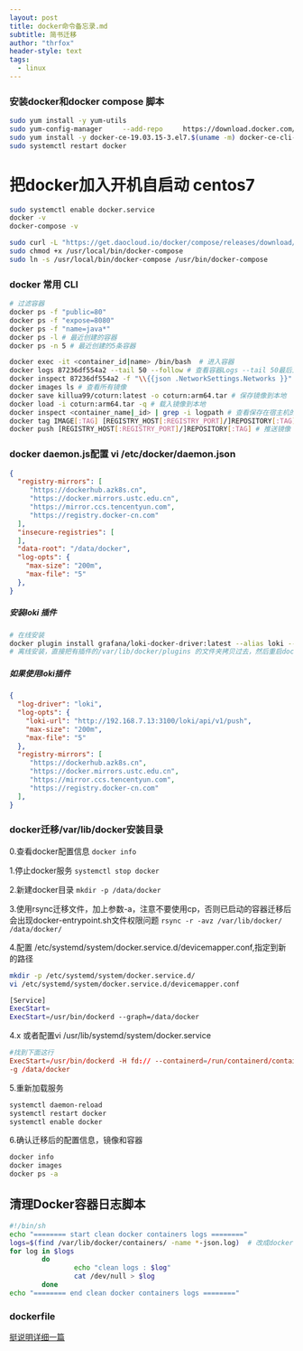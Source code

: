 ```yaml
---
layout: post
title: docker命令备忘录.md
subtitle: 简书迁移
author: "thrfox"
header-style: text
tags:
  - linux
---
```

### 安装docker和docker compose 脚本
~~~sh
sudo yum install -y yum-utils
sudo yum-config-manager     --add-repo     https://download.docker.com/linux/centos/docker-ce.repo
sudo yum install -y docker-ce-19.03.15-3.el7.$(uname -m) docker-ce-cli-19.03.15-3.el7.$(uname -m) containerd.io
sudo systemctl restart docker
~~~
# 把docker加入开机自启动 centos7
~~~sh
sudo systemctl enable docker.service
docker -v
docker-compose -v

sudo curl -L "https://get.daocloud.io/docker/compose/releases/download/1.27.4/docker-compose-$(uname -s)-$(uname -m)" -o /usr/local/bin/docker-compose
sudo chmod +x /usr/local/bin/docker-compose
sudo ln -s /usr/local/bin/docker-compose /usr/bin/docker-compose
~~~

### docker 常用 CLI
~~~sh 
# 过滤容器
docker ps -f "public=80"
docker ps -f "expose=8080"
docker ps -f "name=java*"
docker ps -l # 最近创建的容器
docker ps -n 5 # 最近创建的5条容器

docker exec -it <container_id|name> /bin/bash  # 进入容器
docker logs 87236df554a2 --tail 50 --follow # 查看容器Logs --tail 50最后五十行 ，--follow 跟随日志打印
docker inspect 87236df554a2 -f "\\{{json .NetworkSettings.Networks }}" # 查看容器所在网络
docker images ls # 查看所有镜像
docker save killua99/coturn:latest -o coturn:arm64.tar # 保存镜像到本地
docker load -i coturn:arm64.tar -q # 载入镜像到本地
docker inspect <container_name|_id> | grep -i logpath # 查看保存在宿主机的的容器logs
docker tag IMAGE[:TAG] [REGISTRY_HOST[:REGISTRY_PORT]/]REPOSITORY[:TAG] # 标记镜像到镜像库 
docker push [REGISTRY_HOST[:REGISTRY_PORT]/]REPOSITORY[:TAG] # 推送镜像


~~~

### docker daemon.js配置 vi /etc/docker/daemon.json
~~~json
{
  "registry-mirrors": [
     "https://dockerhub.azk8s.cn",
     "https://docker.mirrors.ustc.edu.cn",
     "https://mirror.ccs.tencentyun.com",
     "https://registry.docker-cn.com"
  ],
  "insecure-registries": [
  ],
  "data-root": "/data/docker",
  "log-opts": {
    "max-size": "200m",
    "max-file": "5"
  },
}
~~~

##### 安装loki 插件
~~~sh
# 在线安装
docker plugin install grafana/loki-docker-driver:latest --alias loki --grant-all-permissions # 安装loki插件
# 离线安装，直接把有插件的/var/lib/docker/plugins 的文件夹拷贝过去，然后重启docker


~~~

##### 如果使用loki插件
~~~json
{
  "log-driver": "loki",
  "log-opts": {
    "loki-url": "http://192.168.7.13:3100/loki/api/v1/push",
    "max-size": "200m",
    "max-file": "5"
  },
  "registry-mirrors": [
     "https://dockerhub.azk8s.cn",
     "https://docker.mirrors.ustc.edu.cn",
     "https://mirror.ccs.tencentyun.com",
     "https://registry.docker-cn.com"
  ],
}
~~~

### docker迁移/var/lib/docker安装目录 
0.查看docker配置信息
`docker info`

1.停止docker服务
`systemctl stop docker`

2.新建docker目录
`mkdir -p /data/docker`

3.使用rsync迁移文件，加上参数-a，注意不要使用cp，否则已启动的容器迁移后会出现docker-entrypoint.sh文件权限问题
`rsync -r -avz /var/lib/docker/ /data/docker/`

4.配置 /etc/systemd/system/docker.service.d/devicemapper.conf,指定到新的路径

~~~sh
mkdir -p /etc/systemd/system/docker.service.d/
vi /etc/systemd/system/docker.service.d/devicemapper.conf

[Service]
ExecStart=
ExecStart=/usr/bin/dockerd --graph=/data/docker
~~~
4.x 或者配置vi /usr/lib/systemd/system/docker.service
~~~conf
#找到下面这行
ExecStart=/usr/bin/dockerd -H fd:// --containerd=/run/containerd/containerd.sock \
-g /data/docker
~~~
5.重新加载服务
~~~sh
systemctl daemon-reload
systemctl restart docker
systemctl enable docker
~~~
6.确认迁移后的配置信息，镜像和容器
~~~sh
docker info
docker images
docker ps -a
~~~

## 清理Docker容器日志脚本
~~~bash
#!/bin/sh 
echo "======== start clean docker containers logs ========"
logs=$(find /var/lib/docker/containers/ -name *-json.log)  # 改成docker info的容器位置
for log in $logs  
        do  
                echo "clean logs : $log"  
                cat /dev/null > $log  
        done  
echo "======== end clean docker containers logs ========"  
~~~
### dockerfile
[挺说明详细一篇](https://www.cnblogs.com/panwenbin-logs/p/8007348.html)
